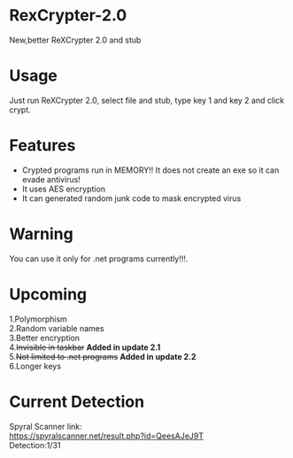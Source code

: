 # RexCrypter-2.0
New,better ReXCrypter 2.0 and stub    
# Usage     
Just run ReXCrypter 2.0, select file and stub, type key 1 and key 2 and click crypt.    
# Features      
* Crypted programs run in MEMORY!! It does not create an exe so it can evade antivirus!      
* It uses AES encryption      
* It can generated random junk code to mask encrypted virus       
# Warning     
You can use it only for .net programs currently!!!.      
# Upcoming
1.Polymorphism      
2.Random variable names     
3.Better encryption         
4.~~Invisible in taskbar~~ **Added in update 2.1**           
5.~~Not limited to .net programs~~ **Added in update 2.2**      
6.Longer keys
#  Current Detection      
Spyral Scanner link:        
https://spyralscanner.net/result.php?id=QeesAJeJ9T        
Detection:1/31
